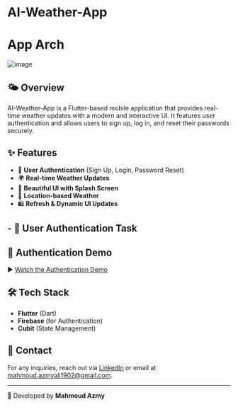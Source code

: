 # AI-Weather-App

# App Arch
![image](https://github.com/user-attachments/assets/dd433a71-453d-4d5a-92ff-b757de8c3a0a)


## 🌤️ Overview

AI-Weather-App is a Flutter-based mobile application that provides real-time weather updates with a modern and interactive UI. It features user authentication and allows users to sign up, log in, and reset their passwords securely.

## ✨ Features

- 🔑 **User Authentication** (Sign Up, Login, Password Reset)
- 🌍 **Real-time Weather Updates**
- 🎨 **Beautiful UI with Splash Screen**
- 📍 **Location-based Weather**
- 🛍️ **Refresh & Dynamic UI Updates**


  
## - 🔑 **User Authentication**  Task 

## 🎥 Authentication Demo

▶️ [Watch the Authentication Demo](https://drive.google.com/file/d/1sbmN3kZhHTN43NQ9p3jrdolYQC-8G946/view?usp=sharing)


## 🛠️ Tech Stack

- **Flutter** (Dart)
- **Firebase** (for Authentication)
- **Cubit** (State Management)


## 💎 Contact

For any inquiries, reach out via [LinkedIn](https://www.linkedin.com/in/mahmoud-azmy46/) or email at [mahmoud.azmyali1902@gmail.com](mailto:mahmoud.azmyali1902@gmail.com).

---

🚀 Developed by **Mahmoud Azmy**


